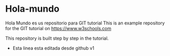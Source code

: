 # Hola-mundo 
  Hola Mundo es us repositorio para GIT tutorial
  This is an example repository for the GIT tutorial on https://www.w3schools.com
  
  This repository is built step by step in the tutorial.
  - Esta linea esta editada desde github v1
